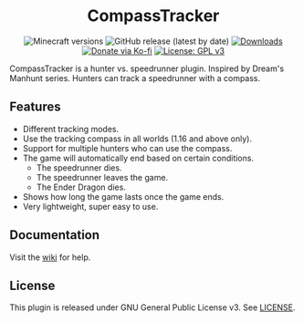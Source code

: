 <h1 align="center">CompassTracker</h1>

<p align="center">
	<img src="https://img.shields.io/badge/Minecraft-1.11--1.19.2-orange" alt="Minecraft versions">
	<img src="https://img.shields.io/github/v/release/hyperdefined/CompassTracker" alt="GitHub release (latest by date)">
	<a href="https://github.com/hyperdefined/CompassTracker/releases"><img src="https://img.shields.io/github/downloads/hyperdefined/CompassTracker/total?logo=github" alt="Downloads"></a>
	<a href="https://ko-fi.com/hyperdefined"><img src="https://img.shields.io/badge/Donate-Ko--fi-red" alt="Donate via Ko-fi"></a>
	<a href="https://www.gnu.org/licenses/gpl-3.0"><img src="https://img.shields.io/badge/License-GPLv3-blue.svg" alt="License: GPL v3"></a>
</p>

CompassTracker is a hunter vs. speedrunner plugin. Inspired by Dream's Manhunt series. Hunters can track a speedrunner with a compass.

## Features
* Different tracking modes.
* Use the tracking compass in all worlds (1.16 and above only).
* Support for multiple hunters who can use the compass.
* The game will automatically end based on certain conditions.
    * The speedrunner dies.
    * The speedrunner leaves the game.
    * The Ender Dragon dies.
* Shows how long the game lasts once the game ends.
* Very lightweight, super easy to use.

## Documentation
Visit the [wiki](https://docs.hyper.lol/compasstracker) for help.

## License
This plugin is released under GNU General Public License v3. See [LICENSE](https://github.com/hyperdefined/CompassTracker/blob/master/LICENSE).
